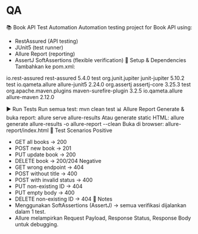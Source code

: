 # QA
📚 Book API Test Automation
Automation testing project for Book API using:
- RestAssured (API testing)
- JUnit5 (test runner)
- Allure Report (reporting)
- AssertJ SoftAssertions (flexible verification)
🚀 Setup & Dependencies
Tambahkan ke pom.xml:

<dependencies>
  <dependency>
    <groupId>io.rest-assured</groupId>
    <artifactId>rest-assured</artifactId>
    <version>5.4.0</version>
    <scope>test</scope>
  </dependency>
  <dependency>
    <groupId>org.junit.jupiter</groupId>
    <artifactId>junit-jupiter</artifactId>
    <version>5.10.2</version>
    <scope>test</scope>
  </dependency>
  <dependency>
    <groupId>io.qameta.allure</groupId>
    <artifactId>allure-junit5</artifactId>
    <version>2.24.0</version>
  </dependency>
  <dependency>
    <groupId>org.assertj</groupId>
    <artifactId>assertj-core</artifactId>
    <version>3.25.3</version>
    <scope>test</scope>
  </dependency>
</dependencies>
<build>
  <plugins>
    <plugin>
      <groupId>org.apache.maven.plugins</groupId>
      <artifactId>maven-surefire-plugin</artifactId>
      <version>3.2.5</version>
    </plugin>
    <plugin>
      <groupId>io.qameta.allure</groupId>
      <artifactId>allure-maven</artifactId>
      <version>2.12.0</version>
    </plugin>
  </plugins>
</build>

▶️ Run Tests
Run semua test:
mvn clean test
📊 Allure Report
Generate & buka report:
allure serve allure-results
Atau generate static HTML:
allure generate allure-results -o allure-report --clean
Buka di browser: allure-report/index.html
🧪 Test Scenarios
Positive
- GET all books → 200
- POST new book → 201
- PUT update book → 200
- DELETE book → 200/204
Negative
- GET wrong endpoint → 404
- POST without title → 400
- POST with invalid status → 400
- PUT non-existing ID → 404
- PUT empty body → 400
- DELETE non-existing ID → 404
📌 Notes
- Menggunakan SoftAssertions (AssertJ) → semua verifikasi dijalankan dalam 1 test. 
- Allure melampirkan Request Payload, Response Status, Response Body untuk debugging.
